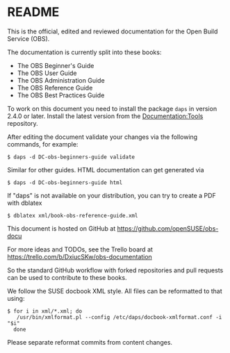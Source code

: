 # README

This is the official, edited and reviewed documentation for
the Open Build Service (OBS).

The documentation is currently split into these books:

* The OBS Beginner's Guide
* The OBS User Guide
* The OBS Administration Guide
* The OBS Reference Guide
* The OBS Best Practices Guide

To work on this document you need to install the package `daps` in
version 2.4.0 or later. Install the latest version from the
[Documentation:Tools](https://build.opensuse.org/project/show/Documentation:Tools) repository.

After editing the document validate your changes via the following
commands, for example:

    $ daps -d DC-obs-beginners-guide validate

Similar for other guides. HTML documentation can get generated via

    $ daps -d DC-obs-beginners-guide html

If "daps" is not available on your distribution, you can try to
create a PDF with dblatex

    $ dblatex xml/book-obs-reference-guide.xml

This document is hosted on GitHub at https://github.com/openSUSE/obs-docu

For more ideas and TODOs, see the Trello board at https://trello.com/b/DxiucSKw/obs-documentation

So the standard GitHub workflow with forked repositories and pull requests
can be used to contribute to these books.

We follow the SUSE docbook XML style. All files can be reformatted to that
using:

    $ for i in xml/*.xml; do
       /usr/bin/xmlformat.pl --config /etc/daps/docbook-xmlformat.conf -i "$i"
      done

Please separate reformat commits from content changes.
